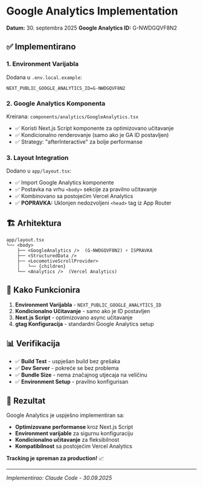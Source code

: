 # Google Analytics Implementation

**Datum:** 30. septembra 2025
**Google Analytics ID:** G-NWDGQVF8N2

## ✅ **Implementirano**

### 1. **Environment Varijabla**
Dodana u `.env.local.example`:
```env
NEXT_PUBLIC_GOOGLE_ANALYTICS_ID=G-NWDGQVF8N2
```

### 2. **Google Analytics Komponenta**
Kreirana: `components/analytics/GoogleAnalytics.tsx`
- ✅ Koristi Next.js Script komponente za optimizovano učitavanje
- ✅ Kondicionalno renderovanje (samo ako je GA ID postavljen)
- ✅ Strategy: "afterInteractive" za bolje performanse

### 3. **Layout Integration**
Dodano u `app/layout.tsx`:
- ✅ Import Google Analytics komponente
- ✅ Postavka na vrhu `<body>` sekcije za pravilno učitavanje
- ✅ Kombinovano sa postojećim Vercel Analytics
- ✅ **POPRAVKA:** Uklonjen nedozvoljeni `<head>` tag iz App Router

## 🏗️ **Arhitektura**

```
app/layout.tsx
└── <body>
    ├── <GoogleAnalytics />  (G-NWDGQVF8N2) ⚡ ISPRAVKA
    ├── <StructuredData />
    ├── <LocomotiveScrollProvider>
    │   └── {children}
    └── <Analytics />  (Vercel Analytics)
```

## 🔧 **Kako Funkcionira**

1. **Environment Varijabla** - `NEXT_PUBLIC_GOOGLE_ANALYTICS_ID`
2. **Kondicionalno Učitavanje** - samo ako je ID postavljen
3. **Next.js Script** - optimizovano async učitavanje
4. **gtag Konfiguracija** - standardni Google Analytics setup

## 📊 **Verifikacija**

- ✅ **Build Test** - uspješan build bez grešaka
- ✅ **Dev Server** - pokreće se bez problema
- ✅ **Bundle Size** - nema značajnog utjecaja na veličinu
- ✅ **Environment Setup** - pravilno konfigurisan

## 🚀 **Rezultat**

Google Analytics je uspješno implementiran sa:
- **Optimizovane performanse** kroz Next.js Script
- **Environment varijable** za sigurnu konfiguraciju
- **Kondicionalno učitavanje** za fleksibilnost
- **Kompatibilnost** sa postojećim Vercel Analytics

**Tracking je spreman za production!** 📈

---

*Implementirao: Claude Code - 30.09.2025*
